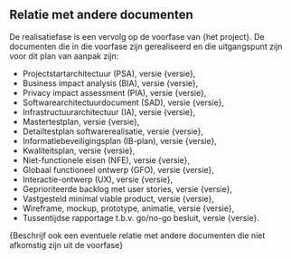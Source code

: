 ## Relatie met andere documenten

De realisatiefase is een vervolg op de voorfase van {het project}. De documenten die in die voorfase zijn gerealiseerd en die uitgangspunt zijn voor dit plan van aanpak zijn:

* Projectstartarchitectuur (PSA), versie {versie},
* Business impact analysis (BIA), versie {versie},
* Privacy impact assessment (PIA), versie {versie},
* Softwarearchitectuurdocument (SAD), versie {versie},
* Infrastructuurarchitectuur (IA), versie {versie},
* Mastertestplan, versie {versie},
* Detailtestplan softwarerealisatie, versie {versie},
* Informatiebeveiligingsplan (IB-plan), versie {versie},
* Kwaliteitsplan, versie {versie},
* Niet-functionele eisen (NFE), versie {versie},
* Globaal functioneel ontwerp (GFO), versie {versie},
* Interactie-ontwerp (UX), versie {versie},
* Geprioriteerde backlog met user stories, versie {versie},
* Vastgesteld minimal viable product, versie {versie},
* Wireframe, mockup, prototype, animatie, versie {versie},
* Tussentijdse rapportage t.b.v. go/no-go besluit, versie {versie}.

{Beschrijf ook een eventuele relatie met andere documenten die niet afkomstig zijn uit de voorfase}
